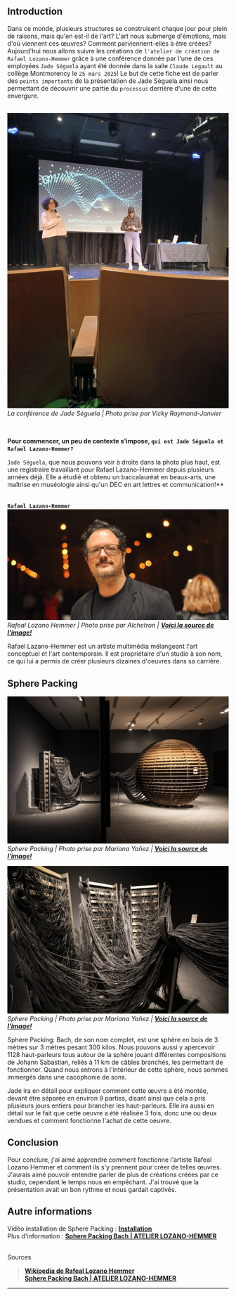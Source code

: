 ## Introduction
Dans ce monde, plusieurs structures se construisent chaque jour pour plein de raisons, mais qu'en est-il de l'art? L'art nous submerge d'émotions, mais d'où viennent ces œuvres? Comment parviennent-elles à être créées? Aujourd'hui nous allons suivre les créations de `l'atelier de création de Rafael Lozano-Hemmer` grâce à une conférence donnée par l'une de ces employées `Jade Séguela` ayant été donnée dans la salle `Claude Legault` au collège Montmorency le `25 mars 2025`! Le but de cette fiche est de parler des `points importants` de la présentation de Jade Séguela ainsi nous permettant de découvrir une partie du `processus` derrière d'une de cette envergure.<br><br>

![conference](medias/conference_jade_seguela.jpg)
<i>La conférence de Jade Séguela | Photo prise par Vicky Raymond-Janvier</i><br><br>

##
**Pour commencer, un peu de contexte s'impose, `qui est Jade Séguela et Rafael Lazano-Hemmer?`** <br>

`Jade Séguela`, que nous pouvons voir à droite dans la photo plus haut, est une registraire travaillant pour Rafael Lazano-Hemmer depuis plusieurs années déjà. Elle a étudié et obtenu un baccalauréat en beaux-arts, une maîtrise en muséologie ainsi qu'un DEC en art lettres et communication!** <br><br>

**`Rafael Lazano-Hemmer`**
![rafeal_lozano_hemmer](medias/rafael_lozano_hemmer.jpg)
<i>Rafeal Lozano Hemmer | Photo prise par Alchetron | **[Voici la source de l'image!](https://www.widewalls.ch/artists/rafael-lozano-hemmer)** </i>

Rafael Lazano-Hemmer est un artiste multimédia mélangeant l'art conceptuel et l'art contemporain. Il est propriétaire d'un studio à son nom, ce qui lui a permis de créer plusieurs dizaines d'oeuvres dans sa carrière.

## Sphere Packing
![](medias/sphere_packing.jpg) <br>
<i>Sphere Packing | Photo prise par Mariana Yañez | **[Voici la source de l'image!](https://www.lozano-hemmer.com/showimage_emb.php?proj=sphere_packing_bach&img=monterrey_2019&idproj=&type=artwork&id=3)** </i>

![](medias/sphere_packing_cables.jpg) <br>
<i>Sphere Packing | Photo prise par Mariana Yañez | **[Voici la source de l'image!](https://www.lozano-hemmer.com/showimage_emb.php?proj=sphere_packing_bach&img=monterrey_2019&idproj=&type=artwork&id=4)** </i>

Sphere Packing: Bach, de son nom complet, est une sphère en bois de 3 mètres sur 3 mètres pesant 300 kilos. Nous pouvons aussi y apercevoir 1128 haut-parleurs tous autour de la sphère jouant différentes compositions de Johann Sabastian, reliés à 11 km de câbles branchés, les permettant de fonctionner. Quand nous entrons à l'intérieur de cette sphère, nous sommes immergés dans une cacophonie de sons. 

Jade ira en détail pour expliquer comment cette œuvre a été montée, devant être séparée en environ 9 parties, disant ainsi que cela a pris plusieurs jours entiers pour brancher les haut-parleurs. Elle ira aussi en détail sur le fait que cette oeuvre a été réalisée 3 fois, donc une ou deux vendues et comment fonctionne l'achat de cette oeuvre.

## Conclusion
Pour conclure, j'ai aimé apprendre comment fonctionne l'artiste Rafeal Lozano Hemmer et comment ils s'y prennent pour créer de telles œuvres. J'aurais aimé pouvoir entendre parler de plus de créations créées par ce studio, cependant le temps nous en empêchant. J'ai trouvé que la présentation avait un bon rythme et nous gardait captivés.

## Autre informations
Vidéo installation de Sphere Packing : **[Installation](https://www.youtube.com/watch?v=j5224gPEVgU)** <br>
Plus d'information : **[Sphere Packing Bach | ATELIER LOZANO-HEMMER](https://www.lozano-hemmer.com/sphere_packing_bach.php)** <br><br>

Sources
> **[Wikipedia de Rafeal Lozano Hemmer](https://fr.wikipedia.org/wiki/Rafael_Lozano-Hemmer)** <br>
> **[Sphere Packing Bach | ATELIER LOZANO-HEMMER](https://www.lozano-hemmer.com/sphere_packing_bach.php)** 
***

